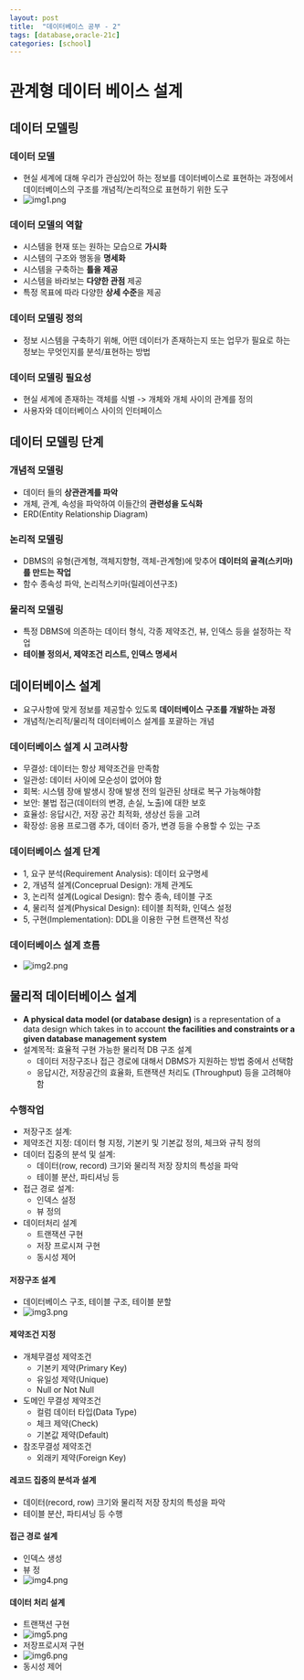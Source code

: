 ```yaml
---
layout: post
title:  "데이터베이스 공부 - 2"
tags: [database,oracle-21c]
categories: [school]
---
```


# 관계형 데이터 베이스 설계

## 데이터 모델링
### 데이터 모델
- 현실 세계에 대해 우리가 관심있어 하는 정보를 데이터베이스로 표현하는 과정에서 데이터베이스의 구조를 개념적/논리적으로 표현하기 위한 도구
- ![img1.png](/assets/database/chapter2/img1.png)

### 데이터 모델의 역할
- 시스템을 현재 또는 원하는 모습으로 **가시화**
- 시스템의 구조와 행동을 **명세화**
- 시스템을 구축하는 **틀을 제공**
- 시스템을 바라보는 **다양한 관점** 제공
- 특정 목표에 따라 다양한 **상세 수준**을 제공

### 데이터 모델링 정의
- 정보 시스템을 구축하기 위해, 어떤 데이터가 존재하는지 또는 업무가 필요로 하는 정보는 무엇인지를 분석/표현하는 방법

### 데이터 모델링 필요성
- 현실 세계에 존재하는 객체를 식별 -> 개체와 개체 사이의 관계를 정의
- 사용자와 데이터베이스 사이의 인터페이스

## 데이터 모델링 단계
### 개념적 모델링
- 데이터 들의 **상관관계를 파악**
- 개체, 관계, 속성을 파악하여 이들간의 **관련성을 도식화**
- ERD(Entity Relationship Diagram)
### 논리적 모델링
- DBMS의 유형(관계형, 객체지향형, 객체-관계형)에 맞추어 **데이터의 골격(스키마)를 만드는 작업**
- 함수 종속성 파악, 논리적스키마(릴레이션구조)
### 물리적 모델링
- 특정 DBMS에 의존하는 데이터 형식, 각종 제약조건, 뷰, 인덱스 등을 설정하는 작업
- **테이블 정의서, 제약조건 리스트, 인덱스 명세서**

## 데이터베이스 설계
- 요구사항에 맞게 정보를 제공할수 있도록 **데이터베이스 구조를 개발하는 과정**
- 개념적/논리적/물리적 데이터베이스 설계를 포괄하는 개념
### 데이터베이스 설계 시 고려사항
- 무결성: 데이터는 항상 제약조건을 만족함
- 일관성: 데이터 사이에 모순성이 없어야 함
- 회복: 시스템 장애 발생시 장애 발생 전의 일관된 상태로 복구 가능해야함
- 보안: 불법 접근(데이터의 변경, 손실, 노출)에 대한 보호
- 효율성: 응답시간, 저장 공간 최적화, 생상선 등을 고려
- 확장성: 응용 프로그램 추가, 데이터 증가, 변경 등을 수용할 수 있는 구조
### 데이터베이스 설계 단계
- 1, 요구 분석(Requirement Analysis): 데이터 요구명세
- 2, 개념적 설계(Conceprual Design): 개체 관계도
- 3, 논리적 설계(Logical Design): 함수 종속, 테이블 구조
- 4, 물리적 설계(Physical Design): 테이블 최적화, 인덱스 설정
- 5, 구현(Implementation): DDL을 이용한 구현 트랜잭션 작성
### 데이터베이스 설계 흐름
- ![img2.png](/assets/database/chapter2/img2.png)

## 물리적 데이터베이스 설계
- **A physical data model (or database design)** is a representation of a data design which takes in to account **the facilities and constraints or a given database management system**
- 설계목적: 효율적 구현 가능한 물리적 DB 구조 설계
  - 데이터 저장구조나 접근 경로에 대해서 DBMS가 지원하는 방법 중에서 선택함
  - 응답시간, 저장공간의 효율화, 트랜잭션 처리도 (Throughput) 등을 고려해야함

### 수행작업
- 저장구조 설계:
- 제약조건 지정: 데이터 형 지정, 기본키 및 기본값 정의, 체크와 규칙 정의
- 데이터 집중의 분석 및 설계:
  - 데이터(row, record) 크기와 물리적 저장 장치의 특성을 파악
  - 테이블 분산, 파티셔닝 등
- 접근 경로 설계:
  - 인덱스 설정
  - 뷰 정의
- 데이터처리 설계
  - 트랜잭션 구현
  - 저장 프로시져 구현
  - 동시성 제어

#### 저장구조 설계
- 데이터베이스 구조, 테이블 구조, 테이블 분할
- ![img3.png](/assets/database/chapter2/img3.png)

#### 제약조건 지정
- 개체무결성 제약조건
  - 기본키 제약(Primary Key)
  - 유일성 제약(Unique)
  - Null or Not Null
- 도메인 무결성 제약조건
  - 컬럼 데이터 타입(Data Type)
  - 체크 제약(Check)
  - 기본값 제약(Default)
- 참조무결성 제약조건
  - 외래키 제약(Foreign Key)

#### 레코드 집중의 분석과 설계
- 데이터(record, row) 크기와 물리적 저장 장치의 특성을 파악
- 테이블 분산, 파티셔닝 등 수행

#### 접근 경로 설계
- 인덱스 생성
- 뷰 정
- ![img4.png](/assets/database/chapter2/img4.png)

#### 데이터 처리 설계
- 트랜잭션 구현
- ![img5.png](/assets/database/chapter2/img5.png)
- 저장프로시져 구현
- ![img6.png](/assets/database/chapter2/img6.png)
- 동시성 제어
